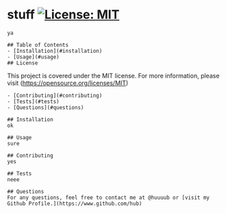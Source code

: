 # stuff [![License: MIT](https://img.shields.io/badge/License-MIT-yellow.svg)](https://opensource.org/licenses/MIT)

    ya

    ## Table of Contents
    - [Installation](#installation)
    - [Usage](#usage)
    ## License

This project is covered under the MIT license. For more information, please visit (https://opensource.org/licenses/MIT)

    - [Contributing](#contributing)
    - [Tests](#tests)
    - [Questions](#questions)

    ## Installation
    ok

    ## Usage
    sure

    ## Contributing
    yes

    ## Tests
    neee

    ## Questions
    For any questions, feel free to contact me at @huuuub or [visit my Github Profile.](https://www.github.com/hub)